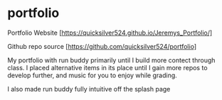 # portfolio

Portfolio Website [https://quicksilver524.github.io/Jeremys_Portfolio/]

Github repo source [https://github.com/quicksilver524/portfolio]

My portfolio with run buddy primarily until I build more contect through class. I placed alternative items in its place until I gain more repos to develop further, and music for you to enjoy while grading.

I also made run buddy fully intuitive off the splash page
